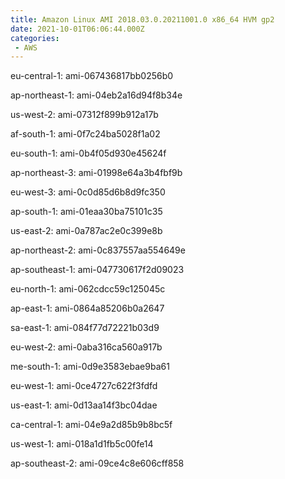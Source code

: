 ```yaml
---
title: Amazon Linux AMI 2018.03.0.20211001.0 x86_64 HVM gp2
date: 2021-10-01T06:06:44.000Z
categories:
 - AWS
---
```


eu-central-1: ami-067436817bb0256b0

ap-northeast-1: ami-04eb2a16d94f8b34e

us-west-2: ami-07312f899b912a17b

af-south-1: ami-0f7c24ba5028f1a02

eu-south-1: ami-0b4f05d930e45624f

ap-northeast-3: ami-01998e64a3b4fbf9b

eu-west-3: ami-0c0d85d6b8d9fc350

ap-south-1: ami-01eaa30ba75101c35

us-east-2: ami-0a787ac2e0c399e8b

ap-northeast-2: ami-0c837557aa554649e

ap-southeast-1: ami-047730617f2d09023

eu-north-1: ami-062cdcc59c125045c

ap-east-1: ami-0864a85206b0a2647

sa-east-1: ami-084f77d72221b03d9

eu-west-2: ami-0aba316ca560a917b

me-south-1: ami-0d9e3583ebae9ba61

eu-west-1: ami-0ce4727c622f3fdfd

us-east-1: ami-0d13aa14f3bc04dae

ca-central-1: ami-04e9a2d85b9b8bc5f

us-west-1: ami-018a1d1fb5c00fe14

ap-southeast-2: ami-09ce4c8e606cff858

